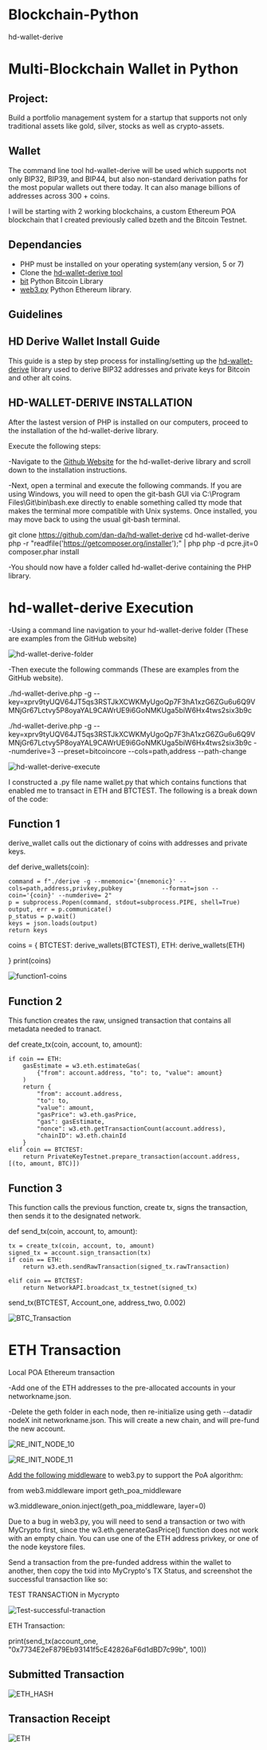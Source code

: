 # Blockchain-Python
hd-wallet-derive 


# Multi-Blockchain Wallet in Python

## Project: 

Build a portfolio management system for a startup that supports not only traditional assets like gold, silver, stocks as well as crypto-assets.

## Wallet

The command line tool hd-wallet-derive will be used which supports not only BIP32, BIP39, and BIP44, but also non-standard derivation paths for the most popular wallets out there today.  It can also manage billions of addresses across 300 + coins. 

I will be starting with 2 working blockchains, a custom Ethereum POA blockchain that I created previously called bzeth and the Bitcoin Testnet. 

## Dependancies
- PHP must be installed on your operating system(any version, 5 or 7)
- Clone the [hd-wallet-derive tool](https://github.com/dan-da/hd-wallet-derive)
- [bit](https://ofek.dev/bit/) Python Bitcoin Library
- [web3.py](https://github.com/ethereum/web3.py) Python Ethereum library. 


## Guidelines
## HD Derive Wallet Install Guide 

This guide is a step by step process for installing/setting up the [hd-wallet-derive](https://github.com/dan-da/hd-wallet-derive) library used to derive BIP32 addresses and private keys for Bitcoin and other alt coins. 


## HD-WALLET-DERIVE INSTALLATION

After the lastest version of PHP is installed on our computers, proceed to the installation of the hd-wallet-derive library. 

Execute the following steps:

-Navigate to the [Github Website](https://github.com/dan-da/hd-wallet-derive) for the hd-wallet-derive library and scroll down to the installation instructions.

-Next, open a terminal and execute the following commands. If you are using Windows, you will need to open the git-bash GUI via C:\Program Files\Git\bin\bash.exe directly to enable something called tty mode that makes the terminal more compatible with Unix systems. Once installed, you may move back to using the usual git-bash terminal.


git clone https://github.com/dan-da/hd-wallet-derive
cd hd-wallet-derive
php -r "readfile('https://getcomposer.org/installer');" | php
php -d pcre.jit=0 composer.phar install


-You should now have a folder called hd-wallet-derive containing the PHP library.


# hd-wallet-derive Execution

-Using a command line navigation to your hd-wallet-derive folder (These are examples from the GitHub website)


![hd-wallet-derive-folder](/screenshots/hd-wallet-derive-folder.png)


-Then execute the following commands (These are examples from the GitHub website).



./hd-wallet-derive.php -g --key=xprv9tyUQV64JT5qs3RSTJkXCWKMyUgoQp7F3hA1xzG6ZGu6u6Q9VMNjGr67Lctvy5P8oyaYAL9CAWrUE9i6GoNMKUga5biW6Hx4tws2six3b9c


./hd-wallet-derive.php -g --key=xprv9tyUQV64JT5qs3RSTJkXCWKMyUgoQp7F3hA1xzG6ZGu6u6Q9VMNjGr67Lctvy5P8oyaYAL9CAWrUE9i6GoNMKUga5biW6Hx4tws2six3b9c --numderive=3 --preset=bitcoincore --cols=path,address --path-change


![hd-wallet-derive-execute](/screenshots/hd-wallet-derive-execute.png)

I constructed a .py file name wallet.py that which contains functions that enabled me to transact in ETH and BTCTEST. The following is a break down of the code:

## Function 1
derive_wallet calls out the dictionary of coins with addresses and private keys. 


def derive_wallets(coin):

    command = f"./derive -g --mnemonic='{mnemonic}' --cols=path,address,privkey,pubkey           --format=json --coin='{coin}' --numderive= 2"
    p = subprocess.Popen(command, stdout=subprocess.PIPE, shell=True)
    output, err = p.communicate()
    p_status = p.wait()
    keys = json.loads(output)
    return keys

coins = {
    BTCTEST: derive_wallets(BTCTEST),
    ETH: derive_wallets(ETH)
    
}
print(coins)


![function1-coins](/screenshots/function1-coins.png)

## Function 2
This function creates the raw, unsigned transaction that contains all metadata needed to tranact. 



def create_tx(coin, account, to, amount):

    if coin == ETH:
        gasEstimate = w3.eth.estimateGas(
            {"from": account.address, "to": to, "value": amount}
        )
        return {
            "from": account.address,
            "to": to,
            "value": amount,
            "gasPrice": w3.eth.gasPrice,
            "gas": gasEstimate,
            "nonce": w3.eth.getTransactionCount(account.address),
            "chainID": w3.eth.chainId
        }
    elif coin == BTCTEST:
        return PrivateKeyTestnet.prepare_transaction(account.address, [(to, amount, BTC)])
        
        
## Function 3
This function calls the previous function, create tx, signs the transaction, then sends it to the designated network. 


def send_tx(coin, account, to, amount):

    tx = create_tx(coin, account, to, amount)
    signed_tx = account.sign_transaction(tx)
    if coin == ETH:
        return w3.eth.sendRawTransaction(signed_tx.rawTransaction)

    elif coin == BTCTEST:
        return NetworkAPI.broadcast_tx_testnet(signed_tx)
        

send_tx(BTCTEST, Account_one, address_two, 0.002)



![BTC_Transaction](/screenshots/BTC_Transaction.png)



# ETH Transaction

Local POA Ethereum transaction

-Add one of the ETH addresses to the pre-allocated accounts in your networkname.json.

-Delete the geth folder in each node, then re-initialize using geth --datadir nodeX init networkname.json. This will create a new chain, and will pre-fund the new account.




![RE_INIT_NODE_10](/screenshots/RE_INIT_NODE_10.png)


![RE_INIT_NODE_11](/screenshots/RE_INIT_NODE_11.png)

[Add the following middleware](https://web3py.readthedocs.io/en/stable/middleware.html#geth-style-proof-of-authority) to web3.py to support the PoA algorithm:

from web3.middleware import geth_poa_middleware

w3.middleware_onion.inject(geth_poa_middleware, layer=0)


Due to a bug in web3.py, you will need to send a transaction or two with MyCrypto first, since the w3.eth.generateGasPrice() function does not work with an empty chain. You can use one of the ETH address privkey, or one of the node keystore files.

Send a transaction from the pre-funded address within the wallet to another, then copy the txid into MyCrypto's TX Status, and screenshot the successful transaction like so:

TEST TRANSACTION in Mycrypto



![Test-successful-tranaction](/screenshots/Test-successful-tranaction.png)


ETH Transaction:

print(send_tx(account_one, "0x7734E2eF879Eb93141f5cE42826aF6d1dBD7c99b", 100))


## Submitted Transaction 

![ETH_HASH](/screenshots/ETH_HASH.png)

## Transaction Receipt

![ETH](/screenshots/ETH.png)
